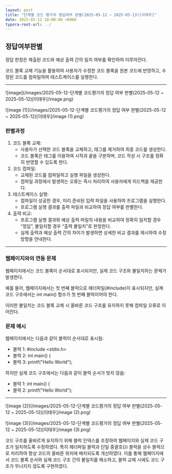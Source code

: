 ```yaml
---
layout: post
title: "단계별 코드 평가의 정답여부 판별(2025-05-12 ~ 2025-05-13)[이태우]"
date: 2025-05-12 10:00:00 +0900
typora-root-url: ../
---
```


## 정답여부판별

정답 판정은 제출된 코드와 예상 출력 간의 일치 여부를 확인하여 이루어진다.

코드 블록 교체 기능을 활용하여 사용자가 수정한 코드 블록을 원본 코드에 반영하고, 수정된 코드를 컴파일하여 테스트케이스를 실행한다.

------

![image](/images/2025-05-12-단계별 코드평가의 정답 여부 판별(2025-05-12  ~ 2025-05-12)[이태우]/image.png)

![image (1)](/images/2025-05-12-단계별 코드평가의 정답 여부 판별(2025-05-12  ~ 2025-05-12)[이태우]/image (1).png)

### 판별과정

1. 코드 블록 교체:
   - 사용자가 선택한 코드 블록을 교체하고, 태그를 제거하여 최종 코드를 생성한다.
   - 코드 블록은 태그를 이용하여 시작과 끝을 구분하며, 코드 작성 시 구조를 정확히 반영할 수 있도록 한다.
2. 코드 컴파일:
   - 교체된 코드를 컴파일하고 실행 파일을 생성한다.
   - 컴파일 과정에서 발생하는 오류는 즉시 처리하여 사용자에게 피드백을 제공한다.
3. 테스트케이스 실행:
   - 컴파일이 성공한 경우, 미리 준비된 입력 파일을 사용하여 프로그램을 실행한다.
   - 프로그램 실행 결과를 출력 파일과 비교하여 정답 여부를 판별한다.
4. 출력 비교:
   - 프로그램 실행 결과와 예상 출력 파일의 내용을 비교하여 정확히 일치할 경우 “정답”, 불일치할 경우 “출력 불일치”로 판정한다.
   - 실제 출력과 예상 출력 간의 차이가 발생하면 상세한 비교 결과를 제시하여 수정 방향을 안내한다.

------

### **웹페이지와의 연동 문제**

웹페이지에서는 코드 블록이 순서대로 표시되지만, 실제 코드 구조와 불일치하는 문제가 발생한다.

예를 들어, 웹페이지에서는 첫 번째 블럭으로 헤더파일(#include)이 표시되지만, 실제 코드 구조에서는 int main() 함수가 첫 번째 블럭이어야 한다.

이러한 불일치는 코드 블록 교체 시 올바른 코드 구조를 유지하지 못해 컴파일 오류로 이어진다.

### **문제 예시**

웹페이지에서는 다음과 같이 블럭이 순서대로 표시됨:

- 블럭 1: #include <stdio.h>
- 블럭 2: int main() {
- 블럭 3: printf("Hello World");

하지만 실제 코드 구조에서는 다음과 같이 블럭 순서가 맞지 않음:

- 블럭 1: int main() {
- 블럭 2: printf("Hello World");

------

![image (2)](/images/2025-05-12-단계별 코드평가의 정답 여부 판별(2025-05-12  ~ 2025-05-12)[이태우]/image (2).png)

![image (3)](/images/2025-05-12-단계별 코드평가의 정답 여부 판별(2025-05-12  ~ 2025-05-12)[이태우]/image (3).png)

코드 구조를 올바르게 유지하기 위해 블럭 인덱스를 조정하여 웹페이지와 실제 코드 구조가 일치하도록 수정하였다. 특히 헤더파일 블럭과 단일 중괄호(}) 블럭을 상수 블럭으로 처리하여 항상 코드의 올바른 위치에 배치되도록 개선하였다. 이를 통해 웹페이지에서 코드 블록 순서와 실제 코드 구조 간의 불일치를 해소하고, 블럭 교체 시에도 코드 구조가 무너지지 않도록 구현하였다.